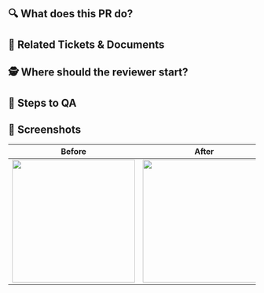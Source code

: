 ## 🔍 What does this PR do?
## 📖 Related Tickets & Documents
## 🕵️ Where should the reviewer start?
## 🚦 Steps to QA
## 📸 Screenshots
| Before | After |
| :---: | :---: |
|<img src="" width="250">|<img src="" width="250">|
